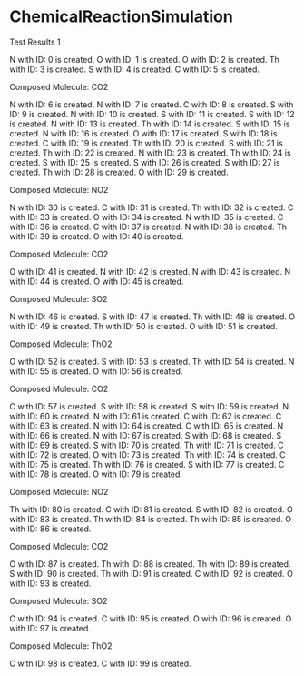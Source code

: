 # ChemicalReactionSimulation

Test Results 1 : 

N with ID: 0 is created.
O with ID: 1 is created.
O with ID: 2 is created.
Th with ID: 3 is created.
S with ID: 4 is created.
C with ID: 5 is created.

Composed Molecule: CO2

N with ID: 6 is created.
N with ID: 7 is created.
C with ID: 8 is created.
S with ID: 9 is created.
N with ID: 10 is created.
S with ID: 11 is created.
S with ID: 12 is created.
N with ID: 13 is created.
Th with ID: 14 is created.
S with ID: 15 is created.
N with ID: 16 is created.
O with ID: 17 is created.
S with ID: 18 is created.
C with ID: 19 is created.
Th with ID: 20 is created.
S with ID: 21 is created.
Th with ID: 22 is created.
N with ID: 23 is created.
Th with ID: 24 is created.
S with ID: 25 is created.
S with ID: 26 is created.
S with ID: 27 is created.
Th with ID: 28 is created.
O with ID: 29 is created.

Composed Molecule: NO2

N with ID: 30 is created.
C with ID: 31 is created.
Th with ID: 32 is created.
C with ID: 33 is created.
O with ID: 34 is created.
N with ID: 35 is created.
C with ID: 36 is created.
C with ID: 37 is created.
N with ID: 38 is created.
Th with ID: 39 is created.
O with ID: 40 is created.

Composed Molecule: CO2

O with ID: 41 is created.
N with ID: 42 is created.
N with ID: 43 is created.
N with ID: 44 is created.
O with ID: 45 is created.

Composed Molecule: SO2

N with ID: 46 is created.
S with ID: 47 is created.
Th with ID: 48 is created.
O with ID: 49 is created.
Th with ID: 50 is created.
O with ID: 51 is created.

Composed Molecule: ThO2

O with ID: 52 is created.
S with ID: 53 is created.
Th with ID: 54 is created.
N with ID: 55 is created.
O with ID: 56 is created.

Composed Molecule: CO2

C with ID: 57 is created.
S with ID: 58 is created.
S with ID: 59 is created.
N with ID: 60 is created.
N with ID: 61 is created.
C with ID: 62 is created.
C with ID: 63 is created.
N with ID: 64 is created.
C with ID: 65 is created.
N with ID: 66 is created.
N with ID: 67 is created.
S with ID: 68 is created.
S with ID: 69 is created.
S with ID: 70 is created.
Th with ID: 71 is created.
C with ID: 72 is created.
O with ID: 73 is created.
Th with ID: 74 is created.
C with ID: 75 is created.
Th with ID: 76 is created.
S with ID: 77 is created.
C with ID: 78 is created.
O with ID: 79 is created.

Composed Molecule: NO2

Th with ID: 80 is created.
C with ID: 81 is created.
S with ID: 82 is created.
O with ID: 83 is created.
Th with ID: 84 is created.
Th with ID: 85 is created.
O with ID: 86 is created.

Composed Molecule: CO2

O with ID: 87 is created.
Th with ID: 88 is created.
Th with ID: 89 is created.
S with ID: 90 is created.
Th with ID: 91 is created.
C with ID: 92 is created.
O with ID: 93 is created.

Composed Molecule: SO2

C with ID: 94 is created.
C with ID: 95 is created.
O with ID: 96 is created.
O with ID: 97 is created.

Composed Molecule: ThO2

C with ID: 98 is created.
C with ID: 99 is created.